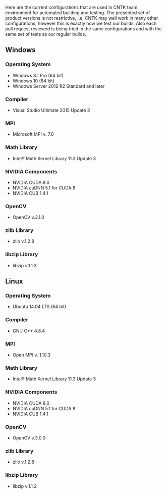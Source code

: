 Here are the current configurations that are used in CNTK team environment for automated building and testing. The presented set of product versions is not restrictive, i.e. CNTK may well work in many other configurations, however this is exactly how we test our builds. Also each pull request reviewed is being tried in the same configurations and with the same set of tests as our regular builds.

## Windows
### Operating System
* Windows 8.1 Pro (64 bit)
* Windows 10 (64 bit)
* Windows Server 2012 R2 Standard and later

### Compiler
* Visual Studio Ultimate 2015 Update 3

### MPI
* Microsoft MPI v. 7.0

### Math Library
* Intel® Math Kernel Library 11.3 Update 3

### NVIDIA Components
* NVIDIA CUDA 8.0
* NVIDIA cuDNN 5.1 for CUDA 8
* NVIDIA CUB 1.4.1

### OpenCV
* OpenCV v.3.1.0

### zlib Library
* zlib v.1.2.8

### libzip Library
* libzip v.1.1.3

## Linux
### Operating System
* Ubuntu 14.04 LTS (64 bit)

### Compiler
* GNU C++ 4.8.4

### MPI
* Open MPI v. 1.10.3

### Math Library
* Intel® Math Kernel Library 11.3 Update 3

### NVIDIA Components
* NVIDIA CUDA 8.0
* NVIDIA cuDNN 5.1 for CUDA 8
* NVIDIA CUB 1.4.1

### OpenCV
* OpenCV v.3.0.0

### zlib Library
* zlib v.1.2.8

### libzip Library
* libzip v.1.1.2
